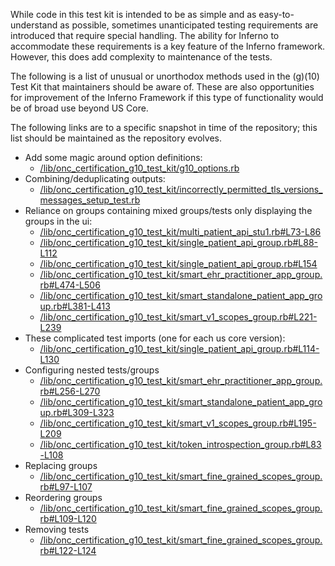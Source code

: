While code in this test kit is intended to be as simple and as
easy-to-understand as possible, sometimes unanticipated testing requirements are
introduced that require special handling. The ability for Inferno to
accommodate these requirements is a key feature of the Inferno framework.
However, this does add complexity to maintenance of the tests.

The following is a list of unusual or unorthodox methods used in the (g)(10)
Test Kit that maintainers should be aware of. These are also opportunities
for improvement of the Inferno Framework if this type of functionality would be
of broad use beyond US Core.

The following links are to a specific snapshot in time of the repository; this
list should be maintained as the repository evolves.

* Add some magic around option definitions:
   * [/lib/onc_certification_g10_test_kit/g10_options.rb](https://github.com/onc-healthit/onc-certification-g10-test-kit/blob/fe9ab4a628e3990ee03ce5998f3b7d90692ef0c5/lib/onc_certification_g10_test_kit/g10_options.rb)
* Combining/deduplicating outputs:
   * [/lib/onc_certification_g10_test_kit/incorrectly_permitted_tls_versions_messages_setup_test.rb](https://github.com/onc-healthit/onc-certification-g10-test-kit/blob/fe9ab4a628e3990ee03ce5998f3b7d90692ef0c5/lib/onc_certification_g10_test_kit/incorrectly_permitted_tls_versions_messages_setup_test.rb)
* Reliance on groups containing mixed groups/tests only displaying the groups in the ui:
    * [/lib/onc_certification_g10_test_kit/multi_patient_api_stu1.rb#L73-L86](https://github.com/onc-healthit/onc-certification-g10-test-kit/blob/fe9ab4a628e3990ee03ce5998f3b7d90692ef0c5/lib/onc_certification_g10_test_kit/multi_patient_api_stu1.rb#L73-L86)
    * [/lib/onc_certification_g10_test_kit/single_patient_api_group.rb#L88-L112](https://github.com/onc-healthit/onc-certification-g10-test-kit/blob/fe9ab4a628e3990ee03ce5998f3b7d90692ef0c5/lib/onc_certification_g10_test_kit/single_patient_api_group.rb#L88-L112)
    * [/lib/onc_certification_g10_test_kit/single_patient_api_group.rb#L154](https://github.com/onc-healthit/onc-certification-g10-test-kit/blob/fe9ab4a628e3990ee03ce5998f3b7d90692ef0c5/lib/onc_certification_g10_test_kit/single_patient_api_group.rb#L154)
    * [/lib/onc_certification_g10_test_kit/smart_ehr_practitioner_app_group.rb#L474-L506](https://github.com/onc-healthit/onc-certification-g10-test-kit/blob/fe9ab4a628e3990ee03ce5998f3b7d90692ef0c5/lib/onc_certification_g10_test_kit/smart_ehr_practitioner_app_group.rb#L474-L506)
    * [/lib/onc_certification_g10_test_kit/smart_standalone_patient_app_group.rb#L381-L413](https://github.com/onc-healthit/onc-certification-g10-test-kit/blob/fe9ab4a628e3990ee03ce5998f3b7d90692ef0c5/lib/onc_certification_g10_test_kit/smart_standalone_patient_app_group.rb#L381-L413)
    * [/lib/onc_certification_g10_test_kit/smart_v1_scopes_group.rb#L221-L239](https://github.com/onc-healthit/onc-certification-g10-test-kit/blob/fe9ab4a628e3990ee03ce5998f3b7d90692ef0c5/lib/onc_certification_g10_test_kit/smart_v1_scopes_group.rb#L221-L239)
* These complicated test imports (one for each us core version):
    * [/lib/onc_certification_g10_test_kit/single_patient_api_group.rb#L114-L130](https://github.com/onc-healthit/onc-certification-g10-test-kit/blob/fe9ab4a628e3990ee03ce5998f3b7d90692ef0c5/lib/onc_certification_g10_test_kit/single_patient_api_group.rb#L114-L130)
* Configuring nested tests/groups
    * [/lib/onc_certification_g10_test_kit/smart_ehr_practitioner_app_group.rb#L256-L270](https://github.com/onc-healthit/onc-certification-g10-test-kit/blob/fe9ab4a628e3990ee03ce5998f3b7d90692ef0c5/lib/onc_certification_g10_test_kit/smart_ehr_practitioner_app_group.rb#L256-L270)
    * [/lib/onc_certification_g10_test_kit/smart_standalone_patient_app_group.rb#L309-L323](https://github.com/onc-healthit/onc-certification-g10-test-kit/blob/fe9ab4a628e3990ee03ce5998f3b7d90692ef0c5/lib/onc_certification_g10_test_kit/smart_standalone_patient_app_group.rb#L309-L323)
    * [/lib/onc_certification_g10_test_kit/smart_v1_scopes_group.rb#L195-L209](https://github.com/onc-healthit/onc-certification-g10-test-kit/blob/fe9ab4a628e3990ee03ce5998f3b7d90692ef0c5/lib/onc_certification_g10_test_kit/smart_v1_scopes_group.rb#L195-L209)
    * [/lib/onc_certification_g10_test_kit/token_introspection_group.rb#L83-L108](https://github.com/onc-healthit/onc-certification-g10-test-kit/blob/fe9ab4a628e3990ee03ce5998f3b7d90692ef0c5/lib/onc_certification_g10_test_kit/token_introspection_group.rb#L83-L108)
* Replacing groups 
    * [/lib/onc_certification_g10_test_kit/smart_fine_grained_scopes_group.rb#L97-L107](https://github.com/onc-healthit/onc-certification-g10-test-kit/blob/fe9ab4a628e3990ee03ce5998f3b7d90692ef0c5/lib/onc_certification_g10_test_kit/smart_fine_grained_scopes_group.rb#L97-L107)
* Reordering groups 
    * [/lib/onc_certification_g10_test_kit/smart_fine_grained_scopes_group.rb#L109-L120](https://github.com/onc-healthit/onc-certification-g10-test-kit/blob/fe9ab4a628e3990ee03ce5998f3b7d90692ef0c5/lib/onc_certification_g10_test_kit/smart_fine_grained_scopes_group.rb#L109-L120)
* Removing tests 
    * [/lib/onc_certification_g10_test_kit/smart_fine_grained_scopes_group.rb#L122-L124](https://github.com/onc-healthit/onc-certification-g10-test-kit/blob/fe9ab4a628e3990ee03ce5998f3b7d90692ef0c5/lib/onc_certification_g10_test_kit/smart_fine_grained_scopes_group.rb#L122-L124)
